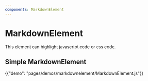 ```yaml
---
components: MarkdownElement
---
```


# MarkdownElement
This element can highlight javascript code or css code.
## Simple MarkdownElement

{{"demo": "pages/demos/markdownelement/MarkdownElement.js"}}
